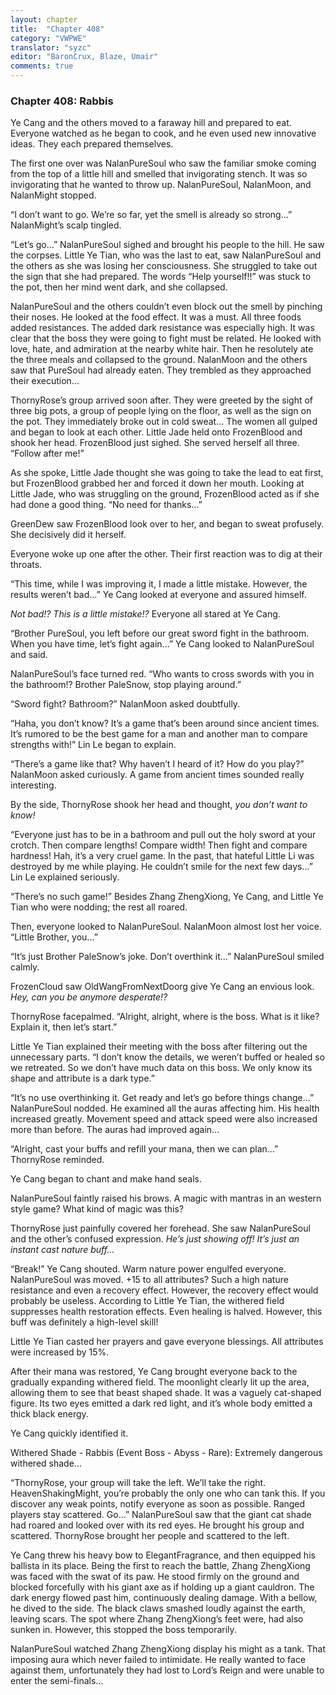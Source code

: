 ```yaml
---
layout: chapter
title:  "Chapter 408"
category: "VWPWE"
translator: "syzc"
editor: "BaronCrux, Blaze, Umair"
comments: true
---
```


### Chapter 408: Rabbis

Ye Cang and the others moved to a faraway hill and prepared to eat. Everyone watched as he began to cook, and he even used new innovative ideas. They each prepared themselves. 

The first one over was NalanPureSoul who saw the familiar smoke coming from the top of a little hill and smelled that invigorating stench. It was so invigorating that he wanted to throw up. NalanPureSoul, NalanMoon, and NalanMight stopped.

“I don’t want to go. We’re so far, yet the smell is already so strong...” NalanMight’s scalp tingled.

“Let’s go...” NalanPureSoul sighed and brought his people to the hill. He saw the corpses. Little Ye Tian, who was the last to eat, saw NalanPureSoul and the others as she was losing her consciousness. She struggled to take out the sign that she had prepared. The words “Help yourself!!” was stuck to the pot, then her mind went dark, and she collapsed.

NalanPureSoul and the others couldn’t even block out the smell by pinching their noses. He looked at the food effect. It was a must. All three foods added resistances. The added dark resistance was especially high. It was clear that the boss they were going to fight must be related. He looked with love, hate, and admiration at the nearby white hair. Then he resolutely ate the three meals and collapsed to the ground. NalanMoon and the others saw that PureSoul had already eaten. They trembled as they approached their execution...

ThornyRose’s group arrived soon after. They were greeted by the sight of three big pots, a group of people lying on the floor, as well as the sign on the pot. They immediately broke out in cold sweat… The women all gulped and began to look at each other. Little Jade held onto FrozenBlood and shook her head. FrozenBlood just sighed. She served herself all three. “Follow after me!”

As she spoke, Little Jade thought she was going to take the lead to eat first, but FrozenBlood grabbed her and forced it down her mouth. Looking at Little Jade, who was struggling on the ground, FrozenBlood acted as if she had done a good thing. “No need for thanks...”

GreenDew saw FrozenBlood look over to her, and began to sweat profusely. She decisively did it herself.

Everyone woke up one after the other. Their first reaction was to dig at their throats.

“This time, while I was improving it, I made a little mistake. However, the results weren’t bad...” Ye Cang looked at everyone and assured himself.

*Not bad!? This is a little mistake!?* Everyone all stared at Ye Cang.

“Brother PureSoul, you left before our great sword fight in the bathroom. When you have time, let’s fight again...” Ye Cang looked to NalanPureSoul and said.

NalanPureSoul’s face turned red. “Who wants to cross swords with you in the bathroom!? Brother PaleSnow, stop playing around.”

“Sword fight? Bathroom?” NalanMoon asked doubtfully.

“Haha, you don’t know? It’s a game that’s been around since ancient times. It’s rumored to be the best game for a man and another man to compare strengths with!” Lin Le began to explain.

“There’s a game like that? Why haven’t I heard of it? How do you play?” NalanMoon asked curiously. A game from ancient times sounded really interesting.

By the side, ThornyRose shook her head and thought, *you don’t want to know!*

“Everyone just has to be in a bathroom and pull out the holy sword at your crotch. Then compare lengths! Compare width! Then fight and compare hardness! Hah, it’s a very cruel game. In the past, that hateful Little Li was destroyed by me while playing. He couldn’t smile for the next few days...” Lin Le explained seriously.

“There’s no such game!” Besides Zhang ZhengXiong, Ye Cang, and Little Ye Tian who were nodding; the rest all roared.

Then, everyone looked to NalanPureSoul. NalanMoon almost lost her voice. “Little Brother, you...”

“It’s just Brother PaleSnow’s joke. Don’t overthink it...” NalanPureSoul smiled calmly.

FrozenCloud saw OldWangFromNextDoorg give Ye Cang an envious look. *Hey, can you be anymore desperate!?*

ThornyRose facepalmed. “Alright, alright, where is the boss. What is it like? Explain it, then let’s start.”

Little Ye Tian explained their meeting with the boss after filtering out the unnecessary parts. “I don’t know the details, we weren’t buffed or healed so we retreated. So we don’t have much data on this boss. We only know its shape and attribute is a dark type.”

“It’s no use overthinking it. Get ready and let’s go before things change...” NalanPureSoul nodded. He examined all the auras affecting him. His health increased greatly. Movement speed and attack speed were also increased more than before. The auras had improved again...

“Alright, cast your buffs and refill your mana, then we can plan...” ThornyRose reminded.

Ye Cang began to chant and make hand seals. 

NalanPureSoul faintly raised his brows. A magic with mantras in an western style game? What kind of magic was this?

ThornyRose just painfully covered her forehead. She saw NalanPureSoul and the other’s confused expression. *He’s just showing off! It’s just an instant cast nature buff...*

“Break!” Ye Cang shouted. Warm nature power engulfed everyone. NalanPureSoul was moved. +15 to all attributes? Such a high nature resistance and even a recovery effect. However, the recovery effect would probably be useless. According to Little Ye Tian, the withered field suppresses health restoration effects. Even healing is halved. However, this buff was definitely a high-level skill!

Little Ye Tian casted her prayers and gave everyone blessings. All attributes were increased by 15%.

After their mana was restored, Ye Cang brought everyone back to the gradually expanding withered field. The moonlight clearly lit up the area, allowing them to see that beast shaped shade. It was a vaguely cat-shaped figure. Its two eyes emitted a dark red light, and it’s whole body emitted a thick black energy.

Ye Cang quickly identified it.

Withered Shade - Rabbis (Event Boss - Abyss - Rare): Extremely dangerous withered shade...

“ThornyRose, your group will take the left. We’ll take the right. HeavenShakingMight, you’re probably the only one who can tank this. If you discover any weak points, notify everyone as soon as possible. Ranged players stay scattered. Go...” NalanPureSoul saw that the giant cat shade had roared and looked over with its red eyes. He brought his group and scattered. ThornyRose brought her people and scattered to the left.

Ye Cang threw his heavy bow to ElegantFragrance, and then equipped his ballista in its place. Being the first to reach the battle, Zhang ZhengXiong was faced with the swat of its paw. He stood firmly on the ground and blocked forcefully with his giant axe as if holding up a giant cauldron. The dark energy flowed past him, continuously dealing damage. With a bellow, he dived to the side. The black claws smashed loudly against the earth, leaving scars. The spot where Zhang ZhengXiong’s feet were, had also sunken in. However, this stopped the boss temporarily.

NalanPureSoul watched Zhang ZhengXiong display his might as a tank. That imposing aura which never failed to intimidate. He really wanted to face against them, unfortunately they had lost to Lord’s Reign and were unable to enter the semi-finals...
